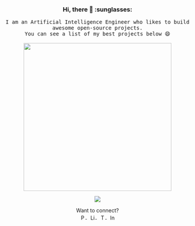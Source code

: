 <h3 align="center">Hi, there 👋 :sunglasses:</h3>

<p align="center">
  <samp>
    I am an Artificial Intelligence Engineer who likes to build awesome open-source projects.<br />
    You can see a list of my best projects below 😄
  </samp>
  <br/><br/>
  <img src="https://media.giphy.com/media/hHCP7G1ySa9wc/giphy.gif" width="400" />
<!--   <img src="https://media.giphy.com/media/eSwGh3YK54JKU/giphy.gif" width="300" /> -->
  <br/>
</p>

<p align="center">
  <img align="center" src="https://github-readme-stats.vercel.app/api?username=shan18&show_icons=true" />
</p>

<p align="center">
  Want to connect?<br/>
  <a href="https://shan18.github.io/">
    <img align="center" alt="Portfolio" width="15px" src="icons/code.svg" />
  </a>&nbsp;
  <a href="https://www.linkedin.com/in/shanacharya/">
    <img align="center" alt="Linkedin" width="15px" src="https://cdn.jsdelivr.net/npm/simple-icons@v3/icons/linkedin.svg" />
  </a>&nbsp;
  <a href="https://t.me/imSAcharya">
    <img align="center" alt="Telegram" width="15px" src="https://cdn.jsdelivr.net/npm/simple-icons@v3/icons/telegram.svg" />
  </a>&nbsp;
  <a href="https://www.instagram.com/shan_1.0/">
    <img align="center" alt="Instagram" width="15px" src="https://cdn.jsdelivr.net/npm/simple-icons@v3/icons/instagram.svg" />
  </a>
</p>

<!--
**shan18/shan18** is a ✨ _special_ ✨ repository because its `README.md` (this file) appears on your GitHub profile.

Here are some ideas to get you started:

- 🔭 I’m currently working on ...
- 🌱 I’m currently learning ...
- 👯 I’m looking to collaborate on ...
- 🤔 I’m looking for help with ...
- 💬 Ask me about ...
- 📫 How to reach me: ...
- 😄 Pronouns: ...
- ⚡ Fun fact: ...
-->

